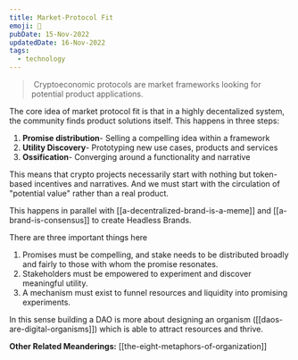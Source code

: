 ```yaml
---
title: Market-Protocol Fit
emoji: 🤙
pubDate: 15-Nov-2022
updatedDate: 16-Nov-2022
tags:
  - technology
---
```


> Cryptoeconomic protocols are market frameworks looking for potential product applications.

The core idea of market protocol fit is that in a highly decentalized system, the community finds product solutions itself. This happens in three steps:

1. **Promise distribution**- Selling a compelling idea within a framework
2. **Utility Discovery**- Prototyping new use cases, products and services
3. **Ossification**- Converging around a functionality and narrative

This means that crypto projects necessarily start with nothing but token-based incentives and narratives. And we must start with the circulation of "potential value" rather than a real product.

This happens in parallel with [[a-decentralized-brand-is-a-meme]] and [[a-brand-is-consensus]] to create Headless Brands. 

There are three important things here

1. Promises must be compelling, and stake needs to be distributed broadly and fairly to those with whom the promise resonates.
2. Stakeholders must be empowered to experiment and discover meaningful utility.
3. A mechanism must exist to funnel resources and liquidity into promising experiments.

In this sense building a DAO is more about designing an organism ([[daos-are-digital-organisms]]) which is able to attract resources and thrive.

**Other Related Meanderings:**
[[the-eight-metaphors-of-organization]]
